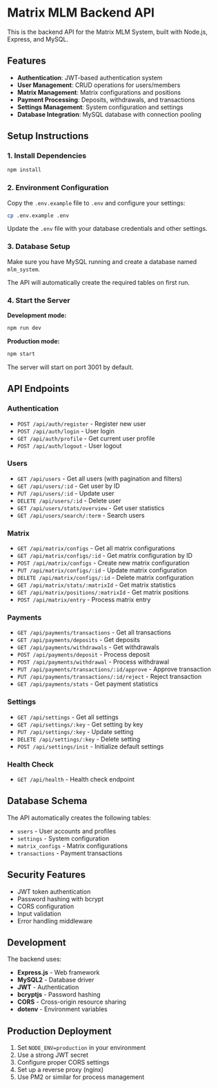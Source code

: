 # Matrix MLM Backend API

This is the backend API for the Matrix MLM System, built with Node.js, Express, and MySQL.

## Features

- **Authentication**: JWT-based authentication system
- **User Management**: CRUD operations for users/members
- **Matrix Management**: Matrix configurations and positions
- **Payment Processing**: Deposits, withdrawals, and transactions
- **Settings Management**: System configuration and settings
- **Database Integration**: MySQL database with connection pooling

## Setup Instructions

### 1. Install Dependencies

```bash
npm install
```

### 2. Environment Configuration

Copy the `.env.example` file to `.env` and configure your settings:

```bash
cp .env.example .env
```

Update the `.env` file with your database credentials and other settings.

### 3. Database Setup

Make sure you have MySQL running and create a database named `mlm_system`.

The API will automatically create the required tables on first run.

### 4. Start the Server

**Development mode:**
```bash
npm run dev
```

**Production mode:**
```bash
npm start
```

The server will start on port 3001 by default.

## API Endpoints

### Authentication

- `POST /api/auth/register` - Register new user
- `POST /api/auth/login` - User login
- `GET /api/auth/profile` - Get current user profile
- `POST /api/auth/logout` - User logout

### Users

- `GET /api/users` - Get all users (with pagination and filters)
- `GET /api/users/:id` - Get user by ID
- `PUT /api/users/:id` - Update user
- `DELETE /api/users/:id` - Delete user
- `GET /api/users/stats/overview` - Get user statistics
- `GET /api/users/search/:term` - Search users

### Matrix

- `GET /api/matrix/configs` - Get all matrix configurations
- `GET /api/matrix/configs/:id` - Get matrix configuration by ID
- `POST /api/matrix/configs` - Create new matrix configuration
- `PUT /api/matrix/configs/:id` - Update matrix configuration
- `DELETE /api/matrix/configs/:id` - Delete matrix configuration
- `GET /api/matrix/stats/:matrixId` - Get matrix statistics
- `GET /api/matrix/positions/:matrixId` - Get matrix positions
- `POST /api/matrix/entry` - Process matrix entry

### Payments

- `GET /api/payments/transactions` - Get all transactions
- `GET /api/payments/deposits` - Get deposits
- `GET /api/payments/withdrawals` - Get withdrawals
- `POST /api/payments/deposit` - Process deposit
- `POST /api/payments/withdrawal` - Process withdrawal
- `PUT /api/payments/transactions/:id/approve` - Approve transaction
- `PUT /api/payments/transactions/:id/reject` - Reject transaction
- `GET /api/payments/stats` - Get payment statistics

### Settings

- `GET /api/settings` - Get all settings
- `GET /api/settings/:key` - Get setting by key
- `PUT /api/settings/:key` - Update setting
- `DELETE /api/settings/:key` - Delete setting
- `POST /api/settings/init` - Initialize default settings

### Health Check

- `GET /api/health` - Health check endpoint

## Database Schema

The API automatically creates the following tables:

- `users` - User accounts and profiles
- `settings` - System configuration
- `matrix_configs` - Matrix configurations
- `transactions` - Payment transactions

## Security Features

- JWT token authentication
- Password hashing with bcrypt
- CORS configuration
- Input validation
- Error handling middleware

## Development

The backend uses:
- **Express.js** - Web framework
- **MySQL2** - Database driver
- **JWT** - Authentication
- **bcryptjs** - Password hashing
- **CORS** - Cross-origin resource sharing
- **dotenv** - Environment variables

## Production Deployment

1. Set `NODE_ENV=production` in your environment
2. Use a strong JWT secret
3. Configure proper CORS settings
4. Set up a reverse proxy (nginx)
5. Use PM2 or similar for process management 